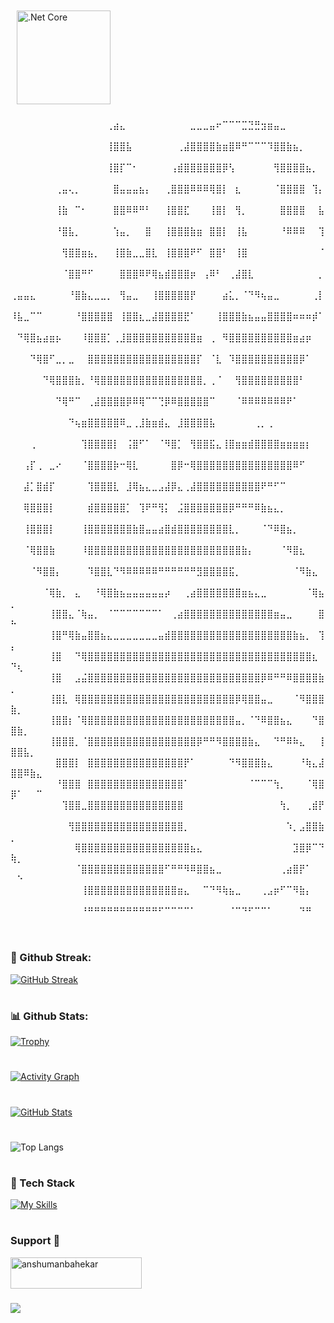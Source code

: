 <img style="margin: 10px" src="https://media.discordapp.net/attachments/1055207557729370113/1276508623346073650/I-am-Iron-Man-8-23-2024.png?ex=66c9c8cc&is=66c8774c&hm=129283f9b166dcab3edd78faca9225c4f5bc1a220f8cb27b1f6acdf3fb3826d3&=&format=webp&quality=lossless&width=1280&height=257" alt=".Net Core" height="150" />


⠀⠀⠀⠀⠀⠀⠀⠀⠀⠀⠀⠀⠀⠀⠀⢀⣴⣄⠀⠀⠀⠀⠀⠀⠀⠀⠀⠀⣀⣀⣀⣤⠖⠉⠉⠉⣉⣙⣛⣲⣶⣤⣀⠀⠀⠀⠀⠀⠀⠀⠀⠀⠀⠀
⠀⠀⠀⠀⠀⠀⠀⠀⠀⠀⠀⠀⠀⠀⠀⢸⣿⣿⣧⠀⠀⠀⠀⠀⠀⠀⢀⣼⣿⣿⣿⣿⣷⣶⣿⠿⠛⠉⠉⠉⠹⣿⣿⣷⣦⡀⠀⠀⠀⠀⠀⠀⠀⠀
⠀⠀⠀⠀⠀⠀⠀⠀⠀⠀⠀⠀⠀⠀⠀⢸⣿⡏⠉⠂⠀⠀⠀⠀⠀⢠⣾⣿⣿⣿⣿⣿⣿⡿⢣⠀⠀⠀⠀⠀⠀⢻⣿⣿⣿⣿⣦⡀⠀⠀⠀⠀⠀⠀
⠀⠀⠀⠀⠀⠀⠀⢀⣤⢄⡀⠀⠀⠀⠀⠀⣿⣤⣤⣤⣦⡄⠀⠀⢀⣿⣿⣿⠿⠿⠿⢿⣿⡇⠀⣆⠀⠀⠀⠀⠀⠈⣿⣿⣿⣿⠀⢹⡄⠀⠀⠀⠀⠀
⠀⠀⠀⠀⠀⠀⠀⢸⣷⠀⠉⠂⠀⠀⠀⠀⣿⣿⠿⠿⠛⠃⠀⠀⢸⣿⣿⣏⠀⠀⠀⢸⣿⡇⠀⢻⡀⠀⠀⠀⠀⠀⣿⣿⣿⣿⠀⠀⣧⠀⠀⠀⠀⠀
⠀⠀⠀⠀⠀⠀⠀⠘⣿⣧⡀⠀⠀⠀⠀⠀⢱⣤⡀⠀⠀⣿⠀⠀⢸⣿⣿⣿⣷⣶⠀⣿⣿⡇⠀⢸⣧⠀⠀⠀⠀⠀⠘⠿⠿⠿⠀⠀⢹⠀⠀⠀⠀⠀
⠀⠀⠀⠀⠀⠀⠀⠀⢻⣿⣿⣶⣦⡀⠀⠀⢸⣿⣷⣀⣀⣿⣇⠀⢸⣿⣿⣿⠟⠋⠀⣿⣿⠃⠀⢸⣿⠀⠀⠀⠀⠀⠀⠀⠀⠀⠀⠀⠈⠀⠀⠀⠀⠀
⠀⠀⠀⠀⠀⠀⠀⠀⠈⣿⣿⠛⠋⠀⠀⠀⠀⣿⣿⣿⠿⠟⢿⣦⣾⣿⣿⣿⡶⠀⢠⠿⠃⠀⢀⣼⣿⣇⠀⠀⠀⠀⠀⠀⠀⠀⠀⠀⡀⠀⠀⠀⠀⠀
⢀⣤⣤⣄⠀⠀⠀⠀⠀⠘⣿⣷⣄⣀⣀⡀⠀⢻⣤⣀⠀⠀⢸⣿⣿⣿⣿⣿⡟⠀⠀⠀⠀⣴⣅⡀⠈⠙⠻⢦⣤⣀⠀⠀⠀⠀⠀⢀⡇⠀⠀⠀⠀⠀
⠸⣧⣀⠉⠉⠀⠀⠀⠀⠀⠘⣿⣿⣿⣿⣿⠀⢸⣿⣿⣆⣀⣼⣿⣿⣿⣿⣟⠁⠀⠀⠀⢸⣿⣿⣿⣷⣦⣤⣤⣿⣿⣿⣿⠶⠶⠶⡾⠁⠀⠀⠀⠀⠀
⠀⠙⢿⣿⣦⣴⣶⡦⠀⠀⠀⠸⣿⣿⣿⡁⢀⣸⣿⣿⣿⣿⣿⣿⣿⣿⣿⣿⣿⣶⠀⢀⠀⠻⣿⣿⣿⣿⣿⣿⣿⣿⣿⣿⣶⣴⡶⠀⠀⠀⠀⠀⠀⠀
⠀⠀⠀⠙⢿⣿⠋⣀⡀⣀⠀⠀⣿⣿⣿⣿⣿⣿⣿⣿⣿⣿⣿⣿⣿⣿⣿⣿⣿⡏⠀⠈⣇⠀⠹⣿⣿⣿⣿⣿⣿⣿⣿⣿⣿⡿⠁⠀⠀⠀⠀⠀⠀⠀
⠀⠀⠀⠀⠀⠙⢿⣿⣿⣿⣷⡀⠘⢿⣿⣿⣿⣿⣿⣿⣿⣿⣿⣿⣿⣿⣿⣿⣿⣿⡀⢀⠈⠀⠀⢻⣿⣿⣿⣿⣿⣿⣿⣿⣿⠃⠀⠀⠀⠀⠀⠀⠀⠀
⠀⠀⠀⠀⠀⠀⠀⠙⢿⠛⠉⠀⢀⣼⣿⣿⣿⣿⡿⠿⢿⠉⠉⢙⡿⠿⣿⣿⣿⣿⣿⠉⠀⠀⠀⠈⠿⠿⠿⠿⠿⠿⠿⠟⠁⠀⠀⠀⠀⠀⠀⠀⠀⠀
⠀⠀⠀⠀⠀⠀⠀⠀⠀⠙⢦⣶⣿⣿⣿⣿⣿⠿⣀⢀⣸⣷⣶⣾⣄⠀⣸⣿⣿⣿⣿⣧⠀⠀⠀⠀⠀⠀⢀⡀⢀⠀⠀⠀⠀⠀⠀⠀⠀⠀⠀⠀⠀⠀
⠀⠀⠀⢀⠀⠀⠀⠀⠀⠀⠀⢹⣿⣿⣿⣿⡇⠀⢨⣿⠋⠁⠀⠈⠻⣿⡁⠀⢻⣿⣿⣯⣄⢸⣿⣶⣶⣾⣿⣿⣿⣿⣶⣶⣶⣶⡆⠀⠀⠀⠀⠀⠀⠀
⠀⠀⢠⡏⢀⠀⣀⠔⠀⠀⠀⠈⣿⣿⣿⣿⡷⠒⢿⣇⠀⠀⠀⠀⠀⣿⡿⠒⢿⣿⣿⣿⣿⣿⣿⣿⣿⣿⣿⣿⣿⣿⣿⣿⠿⠋⠀⠀⠀⠀⠀⠀⠀⠀
⠀⠀⣼⡁⣿⣾⡏⠀⠀⠀⠀⠀⢹⣿⣿⣿⣇⠀⣸⢿⣦⣄⣀⣠⣼⡿⣄⢀⣼⣿⣿⣿⣿⣿⣿⣿⣿⣿⣿⠟⠛⠋⠉⠀⠀⠀⠀⠀⠀⠀⠀⠀⠀⠀
⠀⠀⢿⣿⣿⣿⡇⠀⠀⠀⠀⠀⣾⣿⣿⣿⣿⣿⡁⠀⢹⠟⠛⢻⡅⠀⣨⣿⣿⣿⣿⣿⣿⣿⡿⠛⠛⠛⠿⣷⣦⣄⡀⠀⠀⠀⠀⠀⠀⠀⠀⠀⠀⠀
⠀⠀⢸⣿⣿⣿⡇⠀⠀⠀⠀⢸⣿⣿⣿⣿⣿⣿⣿⣷⣿⣤⣤⣴⣿⣾⣿⣿⣿⣿⣿⣿⣿⣿⣇⡀⠀⠀⠀⠈⠙⠿⣿⣦⡀⠀⠀⠀⠀⠀⠀⠀⠀⠀                       
⠀⠀⠈⢿⣿⣿⣷⠀⠀⠀⠀⠸⣿⣿⣿⣿⣿⣿⣿⣿⣿⣿⣿⣿⣿⣿⣿⣿⣿⣿⣿⣿⣿⣿⣿⣿⣷⡄⠀⠀⠀⠀⠈⠻⣿⣆⠀⠀⠀⠀⠀⠀⠀⠀
⠀⠀⠀⠈⠻⣿⣿⡄⠀⠀⠀⠀⠹⣿⣿⣇⠙⠻⠿⠿⠿⠿⠿⠛⠛⠛⠛⠛⠛⣻⣿⣿⣿⣿⣯⡀⠀⠀⠀⠀⠀⠀⠀⠀⠈⠻⣷⣄⠀⠀⠀⠀⠀⠀          
⠀⠀⠀⠀⠀⠈⢿⣷⡀⠀⣄⠀⠀⠘⢿⣿⣷⣦⣤⣤⣤⣤⣤⣤⡴⠀⠀⢀⣴⣿⣿⣿⣿⣿⣿⣿⣶⣦⣄⣀⠀⠀⠀⠀⠀⠀⠈⢿⣦⡀⠀⠀⠀⠀         
⠀⠀⠀⠀⠀⠀⢸⣿⣿⣄⠈⢷⣤⡀⠀⠈⠉⠉⠉⠉⠉⠉⠉⠁⠀⢀⣴⣿⣿⣿⣿⣿⣿⣿⣿⣿⣿⣿⣿⣿⣿⣶⣤⣀⠀⠀⠀⠀⣿⠓⠀⠀⠀⠀
⠀⠀⠀⠀⠀⠀⢸⣿⠛⢿⣷⣤⣿⣿⣦⣄⣀⣀⣀⣀⣀⣀⣀⣤⣾⣿⣿⣿⣿⣿⣿⣿⣿⣿⣿⣿⣿⣿⣿⣿⣿⣿⣿⣿⣷⣦⡀⠀⢹⡄⠀⠀⠀⠀
⠀⠀⠀⠀⠀⠀⢸⣿⠀⠀⠙⢿⣿⣿⣿⣿⣿⣿⣿⣿⣿⣿⣿⣿⣿⣿⣿⣿⣿⣿⣿⣿⣿⣿⣿⣿⣿⣿⣿⣿⣿⣿⣿⣿⣿⣿⣿⣆⠀⠙⢆⠀⠀⠀
⠀⠀⠀⠀⠀⠀⢸⣿⠀⠀⣠⣬⣿⣿⣿⣿⣿⣿⣿⣿⣿⣿⣿⣿⣿⣿⣿⣿⣿⣿⣿⣿⣿⣿⣿⣿⣿⣿⣿⡿⠿⠛⠛⠿⣿⣿⣿⣿⣷⡀⠀⠀⠀⠀
⠀⠀⠀⠀⠀⠀⢸⣿⣇⠀⢿⣿⣿⣿⣿⣿⣿⣿⣿⣿⣿⣿⣿⣿⣿⣿⣿⣿⣿⣿⣿⣿⣿⣿⣿⡿⢿⣿⣿⣤⣀⠀⠀⠀⠈⠻⣿⣿⣿⣷⡀⠀⠀⠀
⠀⠀⠀⠀⠀⠀⢸⣿⣿⡆⠈⢿⣿⣿⣿⣿⣿⣿⣿⣿⣿⣿⣿⣿⣿⣿⣿⣿⣿⣿⣿⣿⣿⣿⣿⣤⡀⠈⠙⠿⣿⣿⣦⣄⠀⠀⠀⠙⣿⣿⣷⡀⠀⠀
⠀⠀⠀⠀⠀⠀⢸⣿⣿⣿⡀⠈⣿⣿⣿⣿⣿⣿⣿⣿⣿⣿⣿⣿⣿⣿⣿⣿⣿⡿⠛⠛⠻⣿⣿⣿⣿⣷⣄⠀⠀⠙⠛⠿⠷⣄⠀⠀⢸⣿⣿⣧⡀⠀
⠀⠀⠀⠀⠀⠀⠀⣿⣿⣿⡇⠀⣿⣿⣿⣿⣿⣿⣿⣿⣿⣿⣿⣿⣿⣿⣿⡟⠁⠀⠀⠀⠀⠀⠙⠻⣿⣿⣿⣷⣄⠀⠀⠀⠀⠘⢷⣄⣼⣿⣿⠿⣷⣄
⠀⠀⠀⠀⠀⠀⠀⠘⣿⣿⣿⠀⣿⣿⣿⣿⣿⣿⣿⣿⣿⣿⣿⣿⣿⣿⣿⠁⠀⠀⠀⠀⠀⠀⠀⠀⠀⠈⠉⠉⠉⢳⡀⠀⠀⠀⠈⢿⣿⡿⠁⠀⠀⠉
⠀⠀⠀⠀⠀⠀⠀⠀⢹⣿⣿⣀⣿⣿⣿⣿⣿⣿⣿⣿⣿⣿⣿⣿⣿⣿⣿⠀⠀⠀⠀⠀⠀⠀⠀⠀⠀⠀⠀⠀⠀⠀⢳⡀⠀⠀⢀⣾⡟⠀⠀⠀⠀⠀
⠀⠀⠀⠀⠀⠀⠀⠀⠀⢻⣿⣿⣿⣿⣿⣿⣿⣿⣿⣿⣿⣿⣿⣿⣿⣿⣿⡀⠀⠀⠀⠀⠀⠀⠀⠀⠀⠀⠀⠀⠀⠀⠀⠱⡀⣠⣿⣿⣷⡀⠀⠀⠀⠀
⠀⠀⠀⠀⠀⠀⠀⠀⠀⠀⢿⣿⣿⣿⣿⣿⣿⣿⣿⣿⣿⣿⣿⣿⣿⣿⣿⣿⣦⣄⠀⠀⠀⠀⠀⠀⠀⠀⠀⠀⠀⠀⠀⠀⣹⣿⡿⠉⠙⢷⡀⠀⠀⠀
⠀⠀⠀⠀⠀⠀⠀⠀⠀⠀⠈⣿⣿⣿⣿⣿⣿⣿⣿⣿⣿⣿⣿⣿⠋⠛⠛⠻⠿⣿⣿⣦⣀⠀⠀⠀⠀⠀⠀⠀⠀⠀⢀⣴⣿⡟⠁⠀⠀⠀⠑⠀⠀⠀
⠀⠀⠀⠀⠀⠀⠀⠀⠀⠀⠀⢸⣿⣿⣿⣿⣿⣿⣿⣿⣿⣿⣿⣿⣿⣿⣶⣄⠀⠀⠉⠙⠻⢷⣦⣀⠀⠀⠀⢀⣠⡶⠋⠉⠻⣷⡄⠀⠀⠀⠀⠀⠀⠀
⠀⠀⠀⠀⠀⠀⠀⠀⠀⠀⠀⠘⠛⠛⠛⠛⠛⠛⠛⠛⠛⠛⠛⠋⠉⠉⠉⠉⠁⠀⠀⠀⠀⠀⠈⠉⠙⠋⠉⠉⠁⠀⠀⠀⠀⠙⠛⠀⠀⠀⠀⠀⠀⠀

#

### 🎯 Github Streak:
[![GitHub Streak](https://streak-stats.demolab.com/?user=reallifeironman)](https://git.io/streak-stats)

#

### 📊 Github Stats:

[![Trophy](https://github-profile-trophy.vercel.app/?username=reallifeironman)](https://github.com/ryo-ma/github-profile-trophy)
#
[![Activity Graph](https://github-readme-activity-graph.vercel.app/graph?username=reallifeironman)](https://github.com/anshumanbahekar/github-readme-activity-graph)
#
[![GitHub Stats](https://github-readme-stats.vercel.app/api?username=reallifeironman)](https://github.com/anuraghazra/github-readme-stats)
#
![Top Langs](https://github-readme-stats.vercel.app/api/top-langs/?username=reallifeironman&layout=compact)






#
### 🔨 Tech Stack
[![My Skills](https://skillicons.dev/icons?i=ae,androidstudio,angular,apple,react,flutter,arduino,aws,azure,bash,bootstrap,c,cs,cpp,codepen,css,dart,discord,bots,discordjs,docker,dotnet,electron,flask,html,idea,java,js,jquery,kotlin,kubernetes,linkedin,linux,md,mongodb,mysql,nextjs,ps,stackoverflow,spring,swift,unity,vim,webflow,webpack&perline=7)](https://skillicons.dev)

#

### Support 🙏
<p><a href="https://www.buymeacoffee.com/anshumanbahekar"> <img align="left" src="https://cdn.buymeacoffee.com/buttons/v2/default-yellow.png" height="50" width="210" alt="anshumanbahekar" /></a></p><br><br>

#


<img src="https://forthebadge.com/images/badges/built-with-love.svg" />

